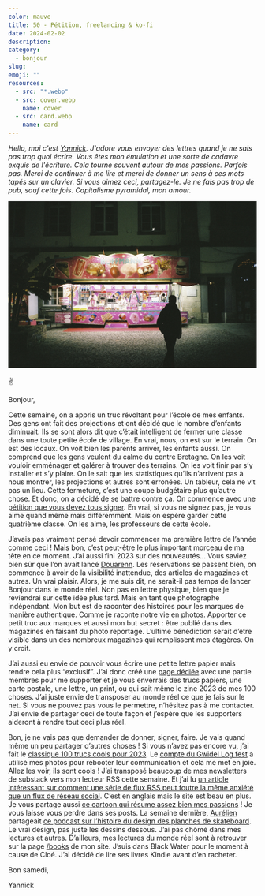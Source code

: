 ```yaml
---
color: mauve
title: 50 - Pétition, freelancing & ko-fi
date: 2024-02-02
description: 
category:
  - bonjour
slug: 
emoji: ""
resources:
  - src: "*.webp"
  - src: cover.webp
    name: cover
  - src: card.webp
    name: card
---
```


*Hello, moi c'est [Yannick](https://yannickschutz.com). J'adore vous envoyer des lettres quand je ne sais pas trop quoi écrire. Vous êtes mon émulation et une sorte de cadavre exquis de l'écriture. Cela tourne souvent autour de mes passions. Parfois pas. Merci de continuer à me lire et merci de donner un sens à ces mots tapés sur un clavier. Si vous aimez ceci, partagez-le. Je ne fais pas trop de pub, sauf cette fois. Capitalisme pyramidal, mon amour.*

![](cover.webp)

✌️

Bonjour, 

Cette semaine, on a appris un truc révoltant pour l’école de mes enfants. Des gens ont fait des projections et ont décidé que le nombre d’enfants diminuait. Ils se sont alors dit que c’était intelligent de fermer une classe dans une toute petite école de village. En vrai, nous, on est sur le terrain. On est des locaux. On voit bien les parents arriver, les enfants aussi. On comprend que les gens veulent du calme du centre Bretagne. On les voit vouloir emménager et galérer à trouver des terrains. On les voit finir par s’y installer et s’y plaire. On le sait que les statistiques qu’ils n’arrivent pas à nous montrer, les projections et autres sont erronées. Un tableur, cela ne vit pas un lieu. Cette fermeture, c’est une coupe budgétaire plus qu’autre chose. Et donc, on a décidé de se battre contre ça. On commence avec une [pétition que vous devez tous signer](https://chng.it/gh6LSByTnR). En vrai, si vous ne signez pas, je vous aime quand même mais différemment. Mais on espère garder cette quatrième classe. On les aime, les professeurs de cette école.

J’avais pas vraiment pensé devoir commencer ma première lettre de l’année comme ceci ! Mais bon, c’est peut-être le plus important morceau de ma tête en ce moment. J’ai aussi fini 2023 sur des nouveautés... Vous saviez bien sûr que l’on avait lancé [Douarenn](https://douarenn.fr). Les réservations se passent bien, on commence à avoir de la visibilité inattendue, des articles de magazines et autres. Un vrai plaisir. Alors, je me suis dit, ne serait-il pas temps de lancer Bonjour dans le monde réel. Non pas en lettre physique, bien que je reviendrai sur cette idée plus tard. Mais en tant que photographe indépendant. Mon but est de raconter des histoires pour les marques de manière authentique. Comme je raconte notre vie en photos. Apporter ce petit truc aux marques et aussi mon but secret : être publié dans des magazines en faisant du photo reportage. L’ultime bénédiction serait d’être visible dans un des nombreux magazines qui remplissent mes étagères. On y croit.

J’ai aussi eu envie de pouvoir vous écrire une petite lettre papier mais rendre cela plus “exclusif”. J’ai donc créé une [page dédiée](https://ko-fi.com/bonjouryannick) avec une partie membres pour me supporter et je vous enverrais des trucs papiers, une carte postale, une lettre, un print, ou qui sait même le zine 2023 de mes 100 choses. J’ai juste envie de transposer au monde réel ce que je fais sur le net. Si vous ne pouvez pas vous le permettre, n’hésitez pas à me contacter. J’ai envie de partager ceci de toute façon et j’espère que les supporters aideront à rendre tout ceci plus réel.

Bon, je ne vais pas que demander de donner, signer, faire. Je vais quand même un peu partager d’autres choses ! Si vous n’avez pas encore vu, j’ai fait le [classique 100 trucs cools pour 2023](https://yannickschutz.com/100-trucs-2023/). Le [compte du Gwidel Log fest](https://www.instagram.com/p/C2c8BhqL84h/?img_index=1) a utilisé mes photos pour rebooter leur communication et cela me met en joie. Allez les voir, ils sont cools ! J’ai transposé beaucoup de mes newsletters de substack vers mon lecteur RSS cette semaine. Et j’ai lu [un article intéressant sur comment une série de flux RSS peut foutre la même anxiété que un flux de réseau social](https://gkeenan.co/avgb/rss-readers-make-me-want-to-jump-into-a-vat-of-acid). C’est en anglais mais le site est beau en plus. Je vous partage aussi [ce cartoon qui résume assez bien mes passions](https://poorlydrawnlines.com/comic/purpose/) ! Je vous laisse vous perdre dans ses posts. La semaine dernière, [Aurélien](https://www.instagram.com/aurelienbacquet/) partageait [ce podcast sur l’histoire du design des planches de skateboard](https://99percentinvisible.org/episode/the-double-kick/). Le vrai design, pas juste les dessins dessous. J’ai pas chômé dans mes lectures et autres. D’ailleurs, mes lectures du monde réel sont à retrouver sur la page [/books](https://yannickschutz.com/books) de mon site. J’suis dans Black Water pour le moment à cause de Cloé. J’ai décidé de lire ses livres Kindle avant d’en racheter.

Bon samedi,

Yannick
